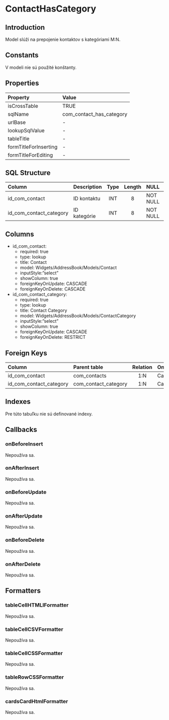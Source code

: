 # ContactHasCategory

## Introduction
Model slúži na prepojenie kontaktov s kategóriami M:N.

## Constants

V modeli nie sú použité konštanty.

## Properties

| Property              | Value                    |
| :-------------------- | :----------------------- |
| isCrossTable          | TRUE                     |
| sqlName               | com_contact_has_category |
| urlBase               | -                        |
| lookupSqlValue        | -                        |
| tableTitle            | -                        |
| formTitleForInserting | -                        |
| formTitleForEditing   | -                        |

## SQL Structure

| Column                  | Description  | Type | Length | NULL     | Default |
| :---------------------- | :----------- | :--: | :----: | -------- | :-----: |
| id_com_contact          | ID kontaktu  | INT  |   8    | NOT NULL |         |
| id_com_contact_category | ID kategórie | INT  |   8    | NOT NULL |         |

## Columns

* id_com_contact:
  * required: true
  * type: lookup
  * title: Contact
  * model: Widgets/AddressBook/Models/Contact
  * inputStyle:”select”
  * showColumn: true
  * foreignKeyOnUpdate: CASCADE
  * foreignKeyOnDelete: CASCADE
* id_com_contact_category:
  * required: true
  * type: lookup
  * title: Contact Category
  * model: Widgets/AddressBook/Models/ContactCategory
  * inputStyle:”select”
  * showColumn: true
  * foreignKeyOnUpdate: CASCADE
  * foreignKeyOnDelete: RESTRICT

## Foreign Keys

| Column                  | Parent table         | Relation | OnUpdate | OnDelete |
| :---------------------- | :------------------- | :------: | -------- | -------- |
| id_com_contact          | com_contacts         |   1:N    | Cascade  | Cascade  |
| id_com_contact_category | com_contact_category |   1:N    | Cascade  | Restrict |

## Indexes

Pre túto tabuľku nie sú definované indexy.

## Callbacks

### onBeforeInsert

Nepoužíva sa.

### onAfterInsert

Nepoužíva sa.

### onBeforeUpdate

Nepoužíva sa.

### onAfterUpdate

Nepoužíva sa.

### onBeforeDelete

Nepoužíva sa.

### onAfterDelete

Nepoužíva sa.

## Formatters

### tableCellHTMLlFormatter

Nepoužíva sa.

### tableCellCSVFormatter

Nepoužíva sa.

### tableCellCSSFormatter

Nepoužíva sa.

### tableRowCSSFormatter

Nepoužíva sa.

### cardsCardHtmlFormatter

Nepoužíva sa.
